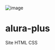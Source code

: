 ![image](https://github.com/tufenor/alura-plus/assets/101716833/e1776b0d-f37e-42a1-8f12-194476b5e31f)

# alura-plus
Site HTML CSS
